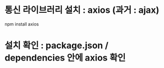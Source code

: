 # 통신 라이브러리 설치 : axios (과거 : ajax)
npm install axios

# 설치 확인 : package.json / dependencies 안에 axios 확인